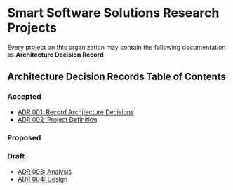 # Smart Software Solutions Research Projects

Every project on this organization may contain the following documentation as **Architecture Decision Record**

## Architecture Decision Records Table of Contents

### Accepted

* [ADR 001: Record Architecture Decisions](./doc/0001-record-architecture-decisions.md)
* [ADR 002: Project Definition](./doc/0002-project-definition.md)

### Proposed

### Draft

* [ADR 003: Analysis](./doc/0003-analisys.md)
* [ADR 004: Design](./doc/0004-design.md)
